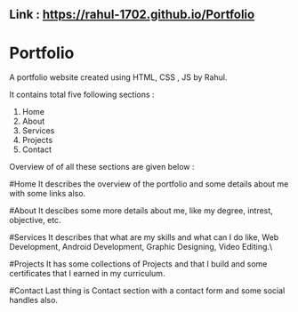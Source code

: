 ## Link : https://rahul-1702.github.io/Portfolio

# Portfolio
A portfolio website created using HTML, CSS , JS by Rahul.

It contains total five following sections :
1. Home
2. About
3. Services
4. Projects
5. Contact

Overview of of all these sections are given below :

#Home
It describes the overview of the portfolio and some details about me with some links also.

#About
It descibes some more details about me, like my degree, intrest, objective, etc.

#Services
It describes that what are my skills and what can I do like, Web Development, Android Development, Graphic Designing, Video Editing.\

#Projects
It has some collections of Projects and that I build and some certificates that I earned in my curriculum.

#Contact
Last thing is Contact section with a contact form and some social handles also.
